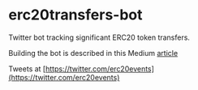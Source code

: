 # erc20transfers-bot
Twitter bot tracking significant ERC20 token transfers.

Building the bot is described in this Medium [article](https://hackernoon.com/building-a-twitter-bot-tracking-erc-20-token-transfers-with-node-js-heroku-and-crypto-apis-8cf618a3f287)

Tweets at [https://twitter.com/erc20events](https://twitter.com/erc20events)


